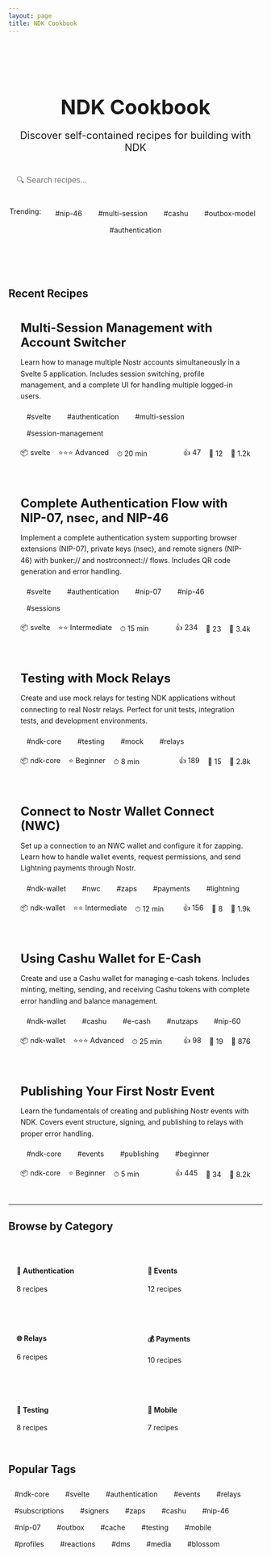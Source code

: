 ```yaml
---
layout: page
title: NDK Cookbook
---
```


<style>
.cookbook-hero {
  text-align: center;
  padding: 3rem 0;
  border-bottom: 1px solid var(--vp-c-divider);
}

.cookbook-hero h1 {
  font-size: 2.5rem;
  margin-bottom: 1rem;
}

.cookbook-subtitle {
  font-size: 1.25rem;
  color: var(--vp-c-text-2);
  margin-bottom: 2rem;
}

.search-box {
  max-width: 600px;
  margin: 0 auto 2rem;
}

.search-box input {
  width: 100%;
  padding: 0.75rem 1rem;
  font-size: 1rem;
  border: 1px solid var(--vp-c-divider);
  border-radius: 8px;
  background: var(--vp-c-bg-soft);
}

.trending-tags {
  display: flex;
  flex-wrap: wrap;
  gap: 0.5rem;
  justify-content: center;
  margin: 1.5rem 0;
}

.tag {
  padding: 0.25rem 0.75rem;
  background: var(--vp-c-bg-soft);
  border: 1px solid var(--vp-c-divider);
  border-radius: 4px;
  font-size: 0.875rem;
  color: var(--vp-c-text-1);
  text-decoration: none;
  transition: all 0.2s;
}

.tag:hover {
  border-color: var(--vp-c-brand);
  color: var(--vp-c-brand);
}

.recipe-card {
  border: 1px solid var(--vp-c-divider);
  border-radius: 8px;
  padding: 1.5rem;
  margin-bottom: 1.5rem;
  background: var(--vp-c-bg-soft);
  transition: all 0.2s;
}

.recipe-card:hover {
  border-color: var(--vp-c-brand);
  box-shadow: 0 2px 12px rgba(0,0,0,0.1);
}

.recipe-title {
  font-size: 1.5rem;
  margin: 0 0 0.75rem 0;
}

.recipe-title a {
  color: var(--vp-c-text-1);
  text-decoration: none;
}

.recipe-title a:hover {
  color: var(--vp-c-brand);
}

.recipe-description {
  color: var(--vp-c-text-2);
  margin-bottom: 1rem;
  line-height: 1.6;
}

.recipe-tags {
  display: flex;
  flex-wrap: wrap;
  gap: 0.5rem;
  margin-bottom: 1rem;
}

.recipe-meta {
  display: flex;
  gap: 1rem;
  align-items: center;
  font-size: 0.875rem;
  color: var(--vp-c-text-2);
  flex-wrap: wrap;
}

.recipe-meta-item {
  display: flex;
  align-items: center;
  gap: 0.25rem;
}

.stats {
  display: flex;
  gap: 1rem;
  margin-left: auto;
}

.new-badge {
  background: var(--vp-c-brand);
  color: white;
  padding: 0.125rem 0.5rem;
  border-radius: 3px;
  font-size: 0.75rem;
  font-weight: 600;
}
</style>

<div class="cookbook-hero">
  <h1>NDK Cookbook</h1>
  <p class="cookbook-subtitle">Discover self-contained recipes for building with NDK</p>

  <div class="search-box">
    <input type="text" placeholder="🔍 Search recipes..." />
  </div>

  <div class="trending-tags">
    <span style="margin-right: 0.5rem; color: var(--vp-c-text-2);">Trending:</span>
    <a href="#" class="tag">#nip-46</a>
    <a href="#" class="tag">#multi-session</a>
    <a href="#" class="tag">#cashu</a>
    <a href="#" class="tag">#outbox-model</a>
    <a href="#" class="tag">#authentication</a>
  </div>
</div>

## Recent Recipes

<div class="recipe-card">
  <h3 class="recipe-title">
    <a href="/ndk/cookbook/svelte5/multi-session-management">Multi-Session Management with Account Switcher</a>
  </h3>

  <p class="recipe-description">
    Learn how to manage multiple Nostr accounts simultaneously in a Svelte 5 application. Includes session switching, profile management, and a complete UI for handling multiple logged-in users.
  </p>

  <div class="recipe-tags">
    <span class="tag">#svelte</span>
    <span class="tag">#authentication</span>
    <span class="tag">#multi-session</span>
    <span class="tag">#session-management</span>
  </div>

  <div class="recipe-meta">
    <span class="recipe-meta-item">📦 svelte</span>
    <span class="recipe-meta-item">⭐⭐⭐ Advanced</span>
    <span class="recipe-meta-item">⏱ 20 min</span>
    <div class="stats">
      <span class="recipe-meta-item">👍 47</span>
      <span class="recipe-meta-item">💬 12</span>
      <span class="recipe-meta-item">📖 1.2k</span>
    </div>
  </div>
</div>

<div class="recipe-card">
  <h3 class="recipe-title">
    <a href="/ndk/cookbook/svelte5/basic-authentication">Complete Authentication Flow with NIP-07, nsec, and NIP-46</a>
  </h3>

  <p class="recipe-description">
    Implement a complete authentication system supporting browser extensions (NIP-07), private keys (nsec), and remote signers (NIP-46) with bunker:// and nostrconnect:// flows. Includes QR code generation and error handling.
  </p>

  <div class="recipe-tags">
    <span class="tag">#svelte</span>
    <span class="tag">#authentication</span>
    <span class="tag">#nip-07</span>
    <span class="tag">#nip-46</span>
    <span class="tag">#sessions</span>
  </div>

  <div class="recipe-meta">
    <span class="recipe-meta-item">📦 svelte</span>
    <span class="recipe-meta-item">⭐⭐ Intermediate</span>
    <span class="recipe-meta-item">⏱ 15 min</span>
    <div class="stats">
      <span class="recipe-meta-item">👍 234</span>
      <span class="recipe-meta-item">💬 23</span>
      <span class="recipe-meta-item">📖 3.4k</span>
    </div>
  </div>
</div>

<div class="recipe-card">
  <h3 class="recipe-title">
    <a href="/ndk/snippets/testing/mock-relays">Testing with Mock Relays</a>
  </h3>

  <p class="recipe-description">
    Create and use mock relays for testing NDK applications without connecting to real Nostr relays. Perfect for unit tests, integration tests, and development environments.
  </p>

  <div class="recipe-tags">
    <span class="tag">#ndk-core</span>
    <span class="tag">#testing</span>
    <span class="tag">#mock</span>
    <span class="tag">#relays</span>
  </div>

  <div class="recipe-meta">
    <span class="recipe-meta-item">📦 ndk-core</span>
    <span class="recipe-meta-item">⭐ Beginner</span>
    <span class="recipe-meta-item">⏱ 8 min</span>
    <div class="stats">
      <span class="recipe-meta-item">👍 189</span>
      <span class="recipe-meta-item">💬 15</span>
      <span class="recipe-meta-item">📖 2.8k</span>
    </div>
  </div>
</div>

<div class="recipe-card">
  <h3 class="recipe-title">
    <a href="/ndk/snippets/wallet/connect-nwc">Connect to Nostr Wallet Connect (NWC)</a>
  </h3>

  <p class="recipe-description">
    Set up a connection to an NWC wallet and configure it for zapping. Learn how to handle wallet events, request permissions, and send Lightning payments through Nostr.
  </p>

  <div class="recipe-tags">
    <span class="tag">#ndk-wallet</span>
    <span class="tag">#nwc</span>
    <span class="tag">#zaps</span>
    <span class="tag">#payments</span>
    <span class="tag">#lightning</span>
  </div>

  <div class="recipe-meta">
    <span class="recipe-meta-item">📦 ndk-wallet</span>
    <span class="recipe-meta-item">⭐⭐ Intermediate</span>
    <span class="recipe-meta-item">⏱ 12 min</span>
    <div class="stats">
      <span class="recipe-meta-item">👍 156</span>
      <span class="recipe-meta-item">💬 8</span>
      <span class="recipe-meta-item">📖 1.9k</span>
    </div>
  </div>
</div>

<div class="recipe-card">
  <h3 class="recipe-title">
    <a href="/ndk/snippets/wallet/using-cashu-wallet">Using Cashu Wallet for E-Cash</a>
  </h3>

  <p class="recipe-description">
    Create and use a Cashu wallet for managing e-cash tokens. Includes minting, melting, sending, and receiving Cashu tokens with complete error handling and balance management.
  </p>

  <div class="recipe-tags">
    <span class="tag">#ndk-wallet</span>
    <span class="tag">#cashu</span>
    <span class="tag">#e-cash</span>
    <span class="tag">#nutzaps</span>
    <span class="tag">#nip-60</span>
  </div>

  <div class="recipe-meta">
    <span class="recipe-meta-item">📦 ndk-wallet</span>
    <span class="recipe-meta-item">⭐⭐⭐ Advanced</span>
    <span class="recipe-meta-item">⏱ 25 min</span>
    <div class="stats">
      <span class="recipe-meta-item">👍 98</span>
      <span class="recipe-meta-item">💬 19</span>
      <span class="recipe-meta-item">📖 876</span>
    </div>
  </div>
</div>

<div class="recipe-card">
  <h3 class="recipe-title">
    <a href="/ndk/snippets/event/basic">Publishing Your First Nostr Event</a>
  </h3>

  <p class="recipe-description">
    Learn the fundamentals of creating and publishing Nostr events with NDK. Covers event structure, signing, and publishing to relays with proper error handling.
  </p>

  <div class="recipe-tags">
    <span class="tag">#ndk-core</span>
    <span class="tag">#events</span>
    <span class="tag">#publishing</span>
    <span class="tag">#beginner</span>
  </div>

  <div class="recipe-meta">
    <span class="recipe-meta-item">📦 ndk-core</span>
    <span class="recipe-meta-item">⭐ Beginner</span>
    <span class="recipe-meta-item">⏱ 5 min</span>
    <div class="stats">
      <span class="recipe-meta-item">👍 445</span>
      <span class="recipe-meta-item">💬 34</span>
      <span class="recipe-meta-item">📖 8.2k</span>
    </div>
  </div>
</div>

---

## Browse by Category

<div style="display: grid; grid-template-columns: repeat(auto-fit, minmax(200px, 1fr)); gap: 1rem; margin: 2rem 0;">
  <div style="padding: 1rem; border: 1px solid var(--vp-c-divider); border-radius: 8px;">
    <h4>🔐 Authentication</h4>
    <p style="color: var(--vp-c-text-2); font-size: 0.875rem;">8 recipes</p>
  </div>

  <div style="padding: 1rem; border: 1px solid var(--vp-c-divider); border-radius: 8px;">
    <h4>📝 Events</h4>
    <p style="color: var(--vp-c-text-2); font-size: 0.875rem;">12 recipes</p>
  </div>

  <div style="padding: 1rem; border: 1px solid var(--vp-c-divider); border-radius: 8px;">
    <h4>🌐 Relays</h4>
    <p style="color: var(--vp-c-text-2); font-size: 0.875rem;">6 recipes</p>
  </div>

  <div style="padding: 1rem; border: 1px solid var(--vp-c-divider); border-radius: 8px;">
    <h4>💰 Payments</h4>
    <p style="color: var(--vp-c-text-2); font-size: 0.875rem;">10 recipes</p>
  </div>

  <div style="padding: 1rem; border: 1px solid var(--vp-c-divider); border-radius: 8px;">
    <h4>🧪 Testing</h4>
    <p style="color: var(--vp-c-text-2); font-size: 0.875rem;">8 recipes</p>
  </div>

  <div style="padding: 1rem; border: 1px solid var(--vp-c-divider); border-radius: 8px;">
    <h4>📱 Mobile</h4>
    <p style="color: var(--vp-c-text-2); font-size: 0.875rem;">7 recipes</p>
  </div>
</div>

## Popular Tags

<div style="display: flex; flex-wrap: wrap; gap: 0.5rem; margin: 1.5rem 0;">
  <a href="#" class="tag">#ndk-core</a>
  <a href="#" class="tag">#svelte</a>
  <a href="#" class="tag">#authentication</a>
  <a href="#" class="tag">#events</a>
  <a href="#" class="tag">#relays</a>
  <a href="#" class="tag">#subscriptions</a>
  <a href="#" class="tag">#signers</a>
  <a href="#" class="tag">#zaps</a>
  <a href="#" class="tag">#cashu</a>
  <a href="#" class="tag">#nip-46</a>
  <a href="#" class="tag">#nip-07</a>
  <a href="#" class="tag">#outbox</a>
  <a href="#" class="tag">#cache</a>
  <a href="#" class="tag">#testing</a>
  <a href="#" class="tag">#mobile</a>
  <a href="#" class="tag">#profiles</a>
  <a href="#" class="tag">#reactions</a>
  <a href="#" class="tag">#dms</a>
  <a href="#" class="tag">#media</a>
  <a href="#" class="tag">#blossom</a>
</div>
